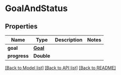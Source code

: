 # GoalAndStatus

## Properties
Name | Type | Description | Notes
------------ | ------------- | ------------- | -------------
**goal** | [**Goal**](Goal.md) |  | 
**progress** | **Double** |  | 

[[Back to Model list]](../README.md#documentation-for-models) [[Back to API list]](../README.md#documentation-for-api-endpoints) [[Back to README]](../README.md)


